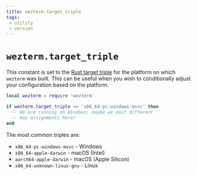 ```yaml
---
title: wezterm.target_triple
tags:
 - utility
 - version
---
```

# `wezterm.target_triple`

This constant is set to the [Rust target
triple](https://forge.rust-lang.org/release/platform-support.html) for the
platform on which `wezterm` was built.  This can be useful when you wish to
conditionally adjust your configuration based on the platform.

```lua
local wezterm = require 'wezterm'

if wezterm.target_triple == 'x86_64-pc-windows-msvc' then
  -- We are running on Windows; maybe we emit different
  -- key assignments here?
end
```

The most common triples are:

* `x86_64-pc-windows-msvc` - Windows
* `x86_64-apple-darwin` - macOS (Intel)
* `aarch64-apple-darwin` - macOS (Apple Silicon)
* `x86_64-unknown-linux-gnu` - Linux


